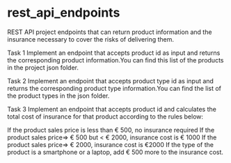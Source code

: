 # rest_api_endpoints
REST API project endpoints that can return product information and the insurance necessary to cover the risks of delivering them.

Task 1 Implement an endpoint that accepts product id as input and returns the corresponding product information.You can find this list of the products in the project json folder.

Task 2 Implement an endpoint that accepts product type id as input and returns the corresponding product type information.You can find the list of the product types in the json folder.

Task 3 Implement an endpoint that accepts product id and calculates the total cost of insurance for that product according to the rules below:

If the product sales price is less than € 500, no insurance required
If the product sales price=> € 500 but < € 2000, insurance cost is € 1000
If the product sales price=> € 2000, insurance cost is €2000
If the type of the product is a smartphone or a laptop, add € 500 more to the insurance cost.
